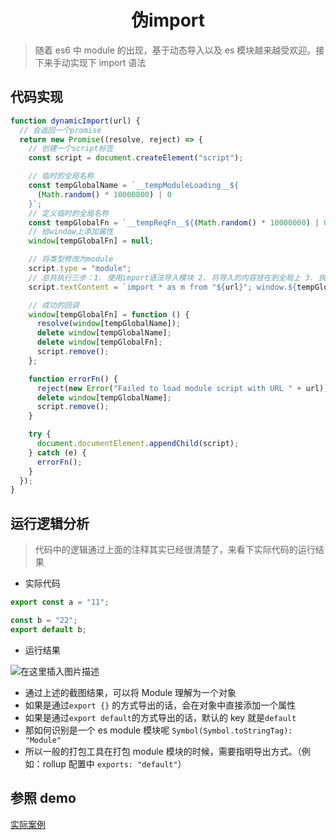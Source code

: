 <h1 align = "center">伪import</h1>

> 随着 es6 中 module 的出现，基于动态导入以及 es 模块越来越受欢迎。接下来手动实现下 import 语法

## 代码实现

```js
function dynamicImport(url) {
  // 会返回一个promise
  return new Promise((resolve, reject) => {
    // 创建一个script标签
    const script = document.createElement("script");

    // 临时的全局名称
    const tempGlobalName = `__tempModuleLoading__${
      (Math.random() * 10000000) | 0
    }`;
    // 定义临时的全局名称
    const tempGlobalFn = `__tempReqFn__${(Math.random() * 10000000) | 0}`;
    // 给window上添加属性
    window[tempGlobalFn] = null;

    // 将类型修改为module
    script.type = "module";
    // 总共执行三步：1. 使用import语法导入模块 2. 将导入的内容挂在到全局上 3. 执行成功后调用回调方法
    script.textContent = `import * as m from "${url}"; window.${tempGlobalName} = m; window.${tempGlobalFn}();`;

    // 成功的回调
    window[tempGlobalFn] = function () {
      resolve(window[tempGlobalName]);
      delete window[tempGlobalName];
      delete window[tempGlobalFn];
      script.remove();
    };

    function errorFn() {
      reject(new Error("Failed to load module script with URL " + url));
      delete window[tempGlobalName];
      script.remove();
    }

    try {
      document.documentElement.appendChild(script);
    } catch (e) {
      errorFn();
    }
  });
}
```

## 运行逻辑分析

> 代码中的逻辑通过上面的注释其实已经很清楚了，来看下实际代码的运行结果

- 实际代码

```js
export const a = "11";

const b = "22";
export default b;
```

- 运行结果

![在这里插入图片描述](https://img-blog.csdnimg.cn/10abf96bf955457e983bac429c3d97b2.png)

- 通过上述的截图结果，可以将 Module 理解为一个对象
- 如果是通过`export {}` 的方式导出的话，会在对象中直接添加一个属性
- 如果是通过`export default`的方式导出的话，默认的 key 就是`default`
- 那如何识别是一个 es module 模块呢 `Symbol(Symbol.toStringTag): "Module"`
- 所以一般的打包工具在打包 module 模块的时候，需要指明导出方式。（例如：rollup 配置中 `exports: "default"`）

## 参照 demo

[实际案例](https://github.com/a572251465/dynamicImport-rc)
